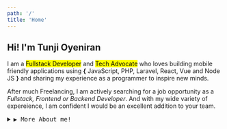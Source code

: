 ```yaml
---
path: '/'
title: 'Home'
---
```


## Hi! I'm Tunji Oyeniran

I am a <mark class="mark-green">Fullstack Developer</mark> and <mark class="mark-blue">Tech Advocate</mark> who loves building mobile friendly applications using **{** JavaScript, PHP, Laravel, React, Vue and Node JS **}** and sharing my experience as a programmer to inspire new minds.

After much Freelancing, I am actively searching for a job opportunity as a *Fullstack, Frontend or Backend Developer*. And with my wide variety of expereience, I am confident I would be an excellent addition to your team.

<details>
  <summary><samp>&#9654; More About me!</samp></summary>

  Apart from Programming, Sometimes I love to dabble in [Graphics Design](https://instagram.com/tunji_oyeniran) using Adobe Illustrator, Photoshop, XD and Figma.

  Either way, I am always interested in problem solving, web development, tutoring, playing strategy games and getting amazed by artificial intelligence.
</details>

<br />
